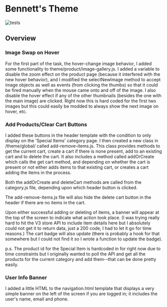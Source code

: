 # Bennett's Theme
![tests](https://github.com/bigcommerce/cornerstone/workflows/Theme%20Bundling%20Test/badge.svg?branch=master)

## Overview

### Image Swap on Hover

For the first part of the task, the hover-change image behavior, I added some functionality to theme/product/image-gallery.js.  I added a variable to disable the zoom effect on the product page (because it interfered with the new hover behavior), and I modified the selectNewImage method to accept image objects as well as events (from clicking the thumbs) so that it could be fired manually when the mouse came onto and off of the image.  I also disable the hover effect if any of the other thumbnails (besides the one with the main image) are clicked.  Right now this is hard coded for the first two images but this could easily be modded to always show the next image on hover, etc.

### Add Products/Clear Cart Buttons

I added these buttons in the header template with the condition to only display on the 'Special Items' category page.  I then created a new class in /theme/global/ called add-remove-items.js.  This class provides methods to get the current cart, create a cart if there is none present, add to an existing cart and to delete the cart.  It also includes a method called addOrCreate which calls the get cart method, and depending on whether the cart is present or not either adds items to that existing cart, or creates a cart adding the items in the process.

Both the addOrCreate and deleteCart methods are called from the category.js file, depending upon which header button is clicked.

The add-remove-items.js file will also hide the delete cart button in the header if there are no items in the cart.

Upon either successful adding or deleting of items, a banner will appear at the top of the screen to indicate what action took place. (I was trying really hard to hit the V3 store API to include item details here but I absolutely could not get it to return data, just a 200 code, I had to let it go for time reasons.) The cart badge will also update (there is probably a hook for that somewhere but I could not find it so I wrote a function to update the badge).

p.s. The product id for the Special Item is hardcoded in for right now due to time constraints but I originally wanted to poll the API and get all the products for the current category and add them--that can be done pretty easily.

### User Info Banner

I added a little HTML to the navigation.html template that displays a very simple banner on the left of the screen if you are logged in; it includes the user's name, email and phone.
